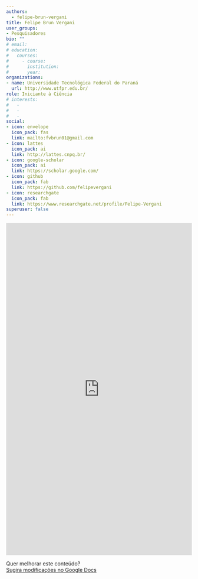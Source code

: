 ```yaml
---
authors:
  - felipe-brun-vergani
title: Felipe Brun Vergani
user_groups:
- Pesquisadores
bio: ""
# email: 
# education:
#   courses:
#     - course: 
#       institution: 
#       year: 
organizations:
- name: Universidade Tecnológica Federal do Paraná
  url: http://www.utfpr.edu.br/
role: Iniciante à Ciência
# interests:
#   - 
#   - 
#   - 
social:
- icon: envelope
  icon_pack: fas
  link: mailto:fvbrun01@gmail.com
- icon: lattes
  icon_pack: ai
  link: http://lattes.cnpq.br/
- icon: google-scholar
  icon_pack: ai
  link: https://scholar.google.com/
- icon: github
  icon_pack: fab
  link: https://github.com/felipevergani
- icon: researchgate
  icon_pack: fab
  link: https://www.researchgate.net/profile/Felipe-Vergani
superuser: false
---
```


<!-- HTML -->
<iframe frameborder="0" style="width: 100%; height: 900px" src="https://docs.google.com/document/d/e/2PACX-1vRScy7ZwGRX8To_RBDYtJTCw4WwjgDUwNxo8SCFSiSocbTX5FM_WsYYtdglzZnOgJOxKqs7kUzUUCPO/pub?embedded=true"></iframe>

<!-- HTML e Markdown -->
Quer melhorar este conteúdo?<br>
[<i class="fa fa-edit" aria-hidden="true"></i> Sugira modificações no Google Docs][edit]

[edit]: https://docs.google.com/document/d/1PEBwtqf9--gMk5kqpwtn7HErlv2eGRiG1DDo4oG2J8w/edit?tab=t.0
